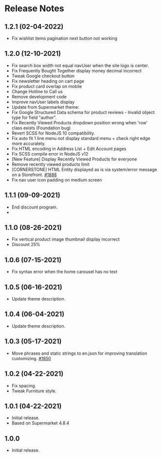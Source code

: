 # Release Notes

## 1.2.1 (02-04-2022)
- Fix wishlist items pagination next button not working

## 1.2.0 (12-10-2021)
- Fix search box width not equal navUser when the site logo is center.
- Fix Frequently Bought Together display money decimal incorrect
- Tweak Google checkout button
- Fix newsletter heading on cart page
- Fix product card overlap on mobile
- Change Hotline to Call us
- Remove development code
- Improve navUser labels display
- Update from Supermarket theme:
- Fix Google Structured Data schema for product reviews - Invalid object type for field "author".
- Fix Recently Viewed Products dropdown position wrong when 'row' class exists (Foundation bug)
- Revert SCSS for NodeJS 10 compatibility.
- Fix auto fit 1 line menu not display standard menu + check right edge more accurately.
- Fix HTML encoding in Address List + Edit Account pages
- Fix SCSS compile error in NodeJS v12
- [New Feature] Display Recently Viewed Products for everyone
- Remove recently viewed products limit
- [CORNERSTONE] HTML Entity displayed as is via system/error message on a Storefront. [#1888](https://github.com/bigcommerce/cornerstone/pull/1888)
- Fix nav user icon padding on medium screen

## 1.1.1 (09-09-2021)
- End discount program.
- 
## 1.1.0 (08-26-2021)
- Fix vertical product image thumbnail display incorrect
- Discount 25%

## 1.0.6 (07-15-2021)
- Fix syntax error when the home carousel has no text

## 1.0.5 (06-16-2021)
- Update theme description.

## 1.0.4 (06-04-2021)
- Update theme description.
## 1.0.3 (05-17-2021)
- Move phrases and static strings to en.json for improving translation customizing. [#1850](https://github.com/bigcommerce/cornerstone/pull/1850)

## 1.0.2 (04-22-2021)
- Fix spacing.
- Tweak Furniture style.

## 1.0.1 (04-22-2021)
- Initial release.
- Based on Supermarket 4.8.4
## 1.0.0
- Initial release.

